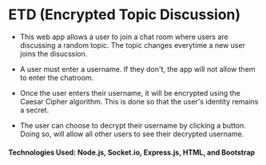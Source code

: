 # ETD (Encrypted Topic Discussion)

* This web app allows a user to join a chat room where users are discussing a random topic. The topic changes everytime a new user joins the disucssion.

* A user must enter a username. If they don't, the app will not allow them to enter the chatroom.

* Once the user enters their username, it will be encrypted using the Caesar Cipher algorithm. This is done so that the user's identity remains a secret.

* The user can choose to decrypt their username by clicking a button. Doing so, will allow all other users to see their decrypted username. 


#### Technologies Used: Node.js, Socket.io, Express.js, HTML, and Bootstrap
